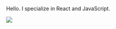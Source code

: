 Hello. I specialize in React and JavaScript.

![](https://komarev.com/ghpvc/?username=MarinoLinic&color=#FA8072)
